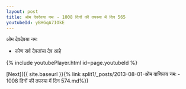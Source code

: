```yaml
---
layout: post
title: ओम देवदेवया नमः - 1008 दिनों की तपस्या में दिन 565
youtubeId: yBHGqA7IOkE
---
```

 
 
 ओम देवदेवया नमः  
 
 -  कोण सर्व देवतांचा देव आहे 
 
  
 
  
 
 
 
 
 
 


{% include youtubePlayer.html id=page.youtubeId %}
 
[Next]({{ site.baseurl }}{% link  split1/_posts/2013-08-01-ओम वाणिजय नमः - 1008 दिनों की तपस्या में दिन 574.md%})
 
